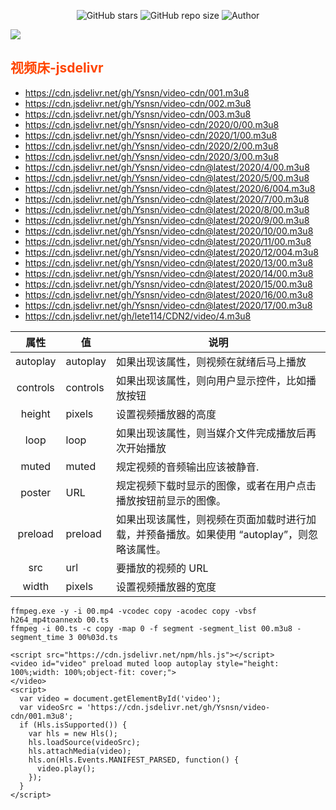 <p align="center">
    <a>
        <img alt="GitHub stars" src="https://img.shields.io/github/stars/Ysnsn/video-cdn?style=social">
    </a>
    <a>
    <img alt="GitHub repo size" src="https://img.shields.io/github/repo-size/Ysnsn/video-cdn?style=flat-square">
    </a>
    </a>
    <img alt="Author" src="https://img.shields.io/badge/Author-Ysnsn-blur">
    </a>
</p>

![](https://count.getloli.com/get/@Ysnsn@video-cdn?theme=gelbooru)

## <span style="color:orangered;font-weight:bold;">视频床-jsdelivr</span>

- https://cdn.jsdelivr.net/gh/Ysnsn/video-cdn/001.m3u8
- https://cdn.jsdelivr.net/gh/Ysnsn/video-cdn/002.m3u8
- https://cdn.jsdelivr.net/gh/Ysnsn/video-cdn/003.m3u8
- https://cdn.jsdelivr.net/gh/Ysnsn/video-cdn/2020/0/00.m3u8
- https://cdn.jsdelivr.net/gh/Ysnsn/video-cdn/2020/1/00.m3u8
- https://cdn.jsdelivr.net/gh/Ysnsn/video-cdn/2020/2/00.m3u8
- https://cdn.jsdelivr.net/gh/Ysnsn/video-cdn/2020/3/00.m3u8
- https://cdn.jsdelivr.net/gh/Ysnsn/video-cdn@latest/2020/4/00.m3u8
- https://cdn.jsdelivr.net/gh/Ysnsn/video-cdn@latest/2020/5/00.m3u8
- https://cdn.jsdelivr.net/gh/Ysnsn/video-cdn@latest/2020/6/004.m3u8
- https://cdn.jsdelivr.net/gh/Ysnsn/video-cdn@latest/2020/7/00.m3u8
- https://cdn.jsdelivr.net/gh/Ysnsn/video-cdn@latest/2020/8/00.m3u8
- https://cdn.jsdelivr.net/gh/Ysnsn/video-cdn@latest/2020/9/00.m3u8
- https://cdn.jsdelivr.net/gh/Ysnsn/video-cdn@latest/2020/10/00.m3u8
- https://cdn.jsdelivr.net/gh/Ysnsn/video-cdn@latest/2020/11/00.m3u8
- https://cdn.jsdelivr.net/gh/Ysnsn/video-cdn@latest/2020/12/004.m3u8
- https://cdn.jsdelivr.net/gh/Ysnsn/video-cdn@latest/2020/13/00.m3u8
- https://cdn.jsdelivr.net/gh/Ysnsn/video-cdn@latest/2020/14/00.m3u8
- https://cdn.jsdelivr.net/gh/Ysnsn/video-cdn@latest/2020/15/00.m3u8
- https://cdn.jsdelivr.net/gh/Ysnsn/video-cdn@latest/2020/16/00.m3u8
- https://cdn.jsdelivr.net/gh/Ysnsn/video-cdn@latest/2020/17/00.m3u8
- https://cdn.jsdelivr.net/gh/lete114/CDN2/video/4.m3u8


| 属性 | 值 | 说明 |
| :--: | ---- | ---- |
| autoplay | autoplay | 如果出现该属性，则视频在就绪后马上播放 |
|   controls   |   controls   |   如果出现该属性，则向用户显示控件，比如播放按钮   |
|   height   |   pixels   |   设置视频播放器的高度   |
|   loop   |   loop   |   如果出现该属性，则当媒介文件完成播放后再次开始播放   |
|   muted   |   muted   |   规定视频的音频输出应该被静音.   |
|   poster   |   URL   |   规定视频下载时显示的图像，或者在用户点击播放按钮前显示的图像。   |
|   preload   |   preload   |   如果出现该属性，则视频在页面加载时进行加载，并预备播放。如果使用 “autoplay”，则忽略该属性。   |
|   src   |   url   |  要播放的视频的 URL    |
|    width  |   pixels   |    设置视频播放器的宽度  |


````
ffmpeg.exe -y -i 00.mp4 -vcodec copy -acodec copy -vbsf h264_mp4toannexb 00.ts
ffmpeg -i 00.ts -c copy -map 0 -f segment -segment_list 00.m3u8 -segment_time 3 00%03d.ts
````


````
<script src="https://cdn.jsdelivr.net/npm/hls.js"></script>
<video id="video" preload muted loop autoplay style="height: 100%;width: 100%;object-fit: cover;">
</video>
<script>
  var video = document.getElementById('video');
  var videoSrc = 'https://cdn.jsdelivr.net/gh/Ysnsn/video-cdn/001.m3u8';
  if (Hls.isSupported()) {
    var hls = new Hls();
    hls.loadSource(videoSrc);
    hls.attachMedia(video);
    hls.on(Hls.Events.MANIFEST_PARSED, function() {
      video.play();
    });
  }
</script>
````
